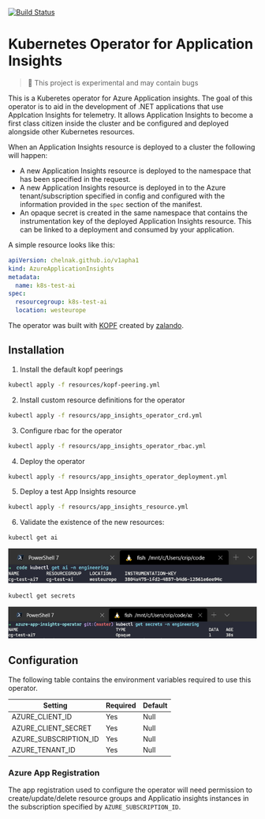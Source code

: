[![Build Status](https://craigg.visualstudio.com/Pipelines/_apis/build/status/azure-app-insights-operator?branchName=master)](https://craigg.visualstudio.com/Pipelines/_build/latest?definitionId=21&branchName=master)

# Kubernetes Operator for Application Insights

> :construction: This project is experimental and may contain bugs

This is a Kuberetes operator for Azure Application insights. The goal of this operator is to aid in the development of .NET applications that use Applcation Insights for telemetry. It allows Application Insights to become a first class citizen inside the cluster and be configured and deployed alongside other Kubernetes resources.

When an Application Insights resource is deployed to a cluster the following will happen:

* A new Application Insights resource is deployed to the namespace that has been specified in the request.
* A new Application Insights resource is deployed in to the Azure tenant/subscription specified in config and configured with the information provided in the `spec` section of the manifest.
* An opaque secret is created in the same namespace that contains the instrumentation key of the deployed Application Insights resource. This can be linked to a deployment and consumed by your application.

A simple resource looks like this:

```yaml
apiVersion: chelnak.github.io/v1apha1
kind: AzureApplicationInsights
metadata:
  name: k8s-test-ai
spec:
  resourcegroup: k8s-test-ai
  location: westeurope
```

The operator was built with [KOPF](https://github.com/zalando-incubator/kopf) created by [zalando](https://www.zalando.co.uk/).

## Installation

1. Install the default kopf peerings

```bash
kubectl apply -f resources/kopf-peering.yml
```

2. Install custom resource definitions for the operator

```bash
kubectl apply -f resourcs/app_insights_operator_crd.yml
```

3. Configure rbac for the operator

```bash
kubectl apply -f resourcs/app_insights_operator_rbac.yml
```

4. Deploy the operator

```bash
kubectl apply -f resourcs/app_insights_operator_deployment.yml
```

5. Deploy a test App Insights resource

```bash
kubectl apply -f resourcs/app_insights_resource.yml
```

6. Validate the existence of the new resources:

```bash
kubectl get ai
```

!["k8s-resource"](media/provisioned-resource.PNG)

```bash
kubectl get secrets
```

!["k8s-secret"](media/provisioned-secret.PNG)

## Configuration

The following table contains the environment variables required to use this operator.

| Setting  | Required | Default |
|----------|----------|---------|
| AZURE_CLIENT_ID | Yes | Null |
| AZURE_CLIENT_SECRET | Yes | Null |
| AZURE_SUBSCRIPTION_ID | Yes | Null |
| AZURE_TENANT_ID | Yes | Null |

### Azure App Registration

The app registration used to configure the operator will need permission to create/update/delete resource groups and Applicatio insights instances in the subscription specified by `AZURE_SUBSCRIPTION_ID`.
